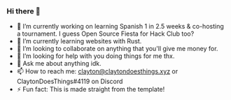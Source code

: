 ### Hi there 👋

- 🔭 I’m currently working on learning Spanish 1 in 2.5 weeks & co-hosting a tournament. I guess Open Source Fiesta for Hack Club too?
- 🌱 I’m currently learning websites with Rust.
- 👯 I’m looking to collaborate on anything that you'll give me money for.
- 🤔 I’m looking for help with you doing things for me thx.
- 💬 Ask me about anything idk.
- 📫 How to reach me: clayton@claytondoesthings.xyz or ClaytonDoesThings#4119 on Discord
- ⚡ Fun fact: This is made straight from the template!
